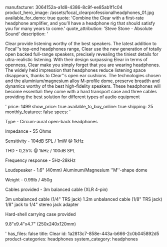 manufacturer: 3064152a-a1d8-4386-8c9f-ee85ab1f1c04
product_hero_image: /assets/focal_clearprofessionalheadphones_01.jpg
available_for_demo: true
quote: 'Combine the Clear with a first-rate headphone amplifier, and you’ll have a headphone rig that should satisfy you for many years to come.'
quote_attribution: 'Steve Stone - Absolute Sound'
description: '<p>Clear provide listening worthy of the best speakers. The latest addition to Focal''s top-end headphones range, Clear use the new generation of totally open backed full-range speakers, precisely revealing the tiniest details for ultra-realistic listening. With their design surpassing Elear in terms of openness, Clear make you simply forget that you are wearing headphones. The widely held impression that headphones reduce listening space disappears, thanks to Clear''s open ear cushions. The technologies chosen and the aluminium/magnesium alloy M-profile dome, preserve breadth and dynamics worthy of the best high-fidelity speakers. These headphones will become essential: they come with a hard transport case and three cables providing the best solution for different types of audio equipment</p>'
price: 1499
show_price: true
available_to_buy_online: true
shipping: 25
monthly_featuree: false
specs: '<p>Type - Circum-aural open-back headphones</p><p>Impedance - 55 Ohms</p><p>Sensitivity - 104dB SPL / 1mW @ 1kHz</p><p>THD - 0,25% @ 1kHz / 100dB SPL</p><p>Frequency response - 5Hz-28kHz</p><p>Loudspeaker - 1.6" (40mm) Aluminum/Magnesium ''M''-shape dome</p><p>Weight - 0.99lb / 450g</p><p>Cables provided - 3m balanced cable (XLR 4-pin)</p><p>3m unbalanced cable (1/4" TRS jack) 1.2m unbalanced cable (1/8" TRS jack) 1/8" jack to 1/4" stereo jack adapter</p><p>Hard-shell carrying case provided</p><p>9.8"x9.4"x4.7" (250x240x120mm)</p>'
has_files: false
title: Clear
id: 1a2813c7-858e-443a-b666-2c0b045892d5
product-categories: headphones
system_category: headphones
